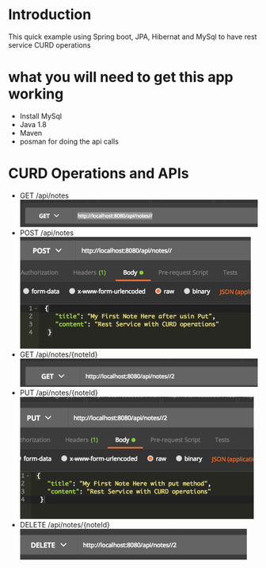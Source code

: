 # Introduction
This quick example using Spring boot, JPA, Hibernat and MySql to have rest service CURD operations

# what you will need to get this app working 

+ Install MySql
+ Java 1.8
+ Maven
+ posman for doing the api calls 

# CURD Operations and APIs

+ GET /api/notes\
![alt text](screenshots/getall.png "shows how get all works")
+ POST /api/notes\
![alt text](screenshots/post.png "shows how to create new record in the database")
+ GET /api/notes/{noteId}\
![alt text](screenshots/getone.png "shows how to get one record from database by Id")
+ PUT /api/notes/{noteId}\
![alt text](screenshots/update.png "shows how to update one record in the database")
+ DELETE /api/notes/{noteId}\
![alt text](screenshots/delete.png "shows how delete one record from the database")


